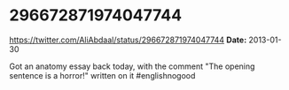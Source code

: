 # 296672871974047744
https://twitter.com/AliAbdaal/status/296672871974047744
**Date:** 2013-01-30

Got an anatomy essay back today, with the comment "The opening sentence is a horror!" written on it #englishnogood
